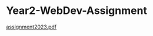# Year2-WebDev-Assignment
[assignment2023.pdf](https://github.com/Loredana10/Year2-WebDev-Assignment/files/14410109/assignment2023.pdf)
